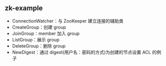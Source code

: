 ## zk-example

* ConnectionWatcher：与 ZooKeeper 建立连接的辅助类
* CreateGroup：创建 group
* JoinGroup：member 加入 group
* ListGroup：展示 group
* DeleteGroup：删除 group
* NewDigest：通过 digest(用户名：密码的方式)为创建的节点设置 ACL 的例子